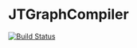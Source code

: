 # JTGraphCompiler

[![Build Status](https://github.com/abap34/JTGraphCompiler.jl/actions/workflows/CI.yml/badge.svg?branch=main)](https://github.com/abap34/JTGraphCompiler.jl/actions/workflows/CI.yml?query=branch%3Amain)
